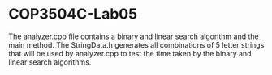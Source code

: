 # COP3504C-Lab05
The analyzer.cpp file contains a binary and linear search algorithm and the main method. The StringData.h generates all combinations of 5 letter strings that will be used by analyzer.cpp to test the time taken by the binary and linear search algorithms.  
